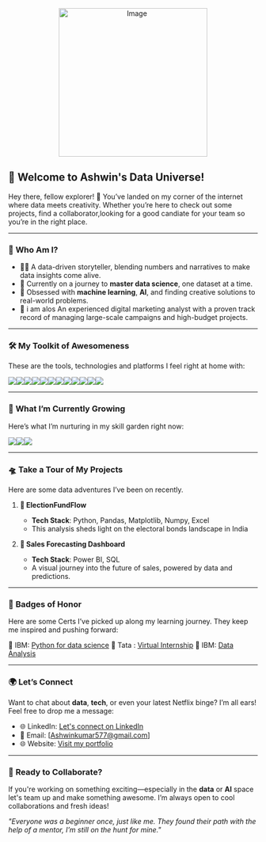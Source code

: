 <div align="center">
  <img src="https://i.postimg.cc/mgh17m5x/FlsDwv.gif" alt="Image" width=auto height=300>
</div>




## 🚀 **Welcome to Ashwin's Data Universe!**

Hey there, fellow explorer! 🌌 You’ve landed on my corner of the internet where data meets creativity. Whether you’re here to check out some projects, find a collaborator,looking for a good candiate for your team so you’re in the right place.

---

### 🎨 **Who Am I?**

- 🧑‍💻 A data-driven storyteller, blending numbers and narratives to make data insights come alive.
- 🌱 Currently on a journey to **master data science**, one dataset at a time.
- 🤖 Obsessed with **machine learning**, **AI**, and finding creative solutions to real-world problems.
- 💸 i am alos An experienced digital marketing analyst with a proven track record of managing large-scale campaigns and high-budget projects.

---

### 🛠️ **My Toolkit of Awesomeness**

These are the tools, technologies and platforms I feel right at home with:

<div style="display: flex; flex-wrap: wrap;">
  <img src="https://img.shields.io/badge/Python-3776AB?style=for-the-badge&logo=python&logoColor=white"/>
  <img src="https://img.shields.io/badge/SQL-336791?style=for-the-badge&logo=postgresql&logoColor=white"/>
  <img src="https://img.shields.io/badge/Pandas-150458?style=for-the-badge&logo=pandas&logoColor=white"/>
  <img src="https://img.shields.io/badge/numpy-%23013243.svg?style=for-the-badge&logo=numpy&logoColor=white"/>
  <img src="https://img.shields.io/badge/Matplotlib-%23ffffff.svg?style=for-the-badge&logo=Matplotlib&logoColor=black"/>
  <img src="https://img.shields.io/badge/PowerBI-F2C811?style=for-the-badge&logo=power-bi&logoColor=black"/>
  <img src="https://img.shields.io/badge/Microsoft_Excel-217346?style=for-the-badge&logo=microsoft-excel&logoColor=white"/>
  <img src="https://img.shields.io/badge/-Hackerrank-2EC866?style=for-the-badge&logo=HackerRank&logoColor=white"/>
  <img src="https://img.shields.io/badge/Kaggle-035a7d?style=for-the-badge&logo=kaggle&logoColor=white"/>
  <img src="https://img.shields.io/badge/JavaScript-F7DF1E?style=for-the-badge&logo=javascript&logoColor=black"/>
  <img src="https://img.shields.io/badge/React-61DAFB?style=for-the-badge&logo=react&logoColor=black"/>
  <img src="https://img.shields.io/badge/chatGPT-74aa9c?style=for-the-badge&logo=openai&logoColor=white"/>
</div>


---

### 🌱 **What I’m Currently Growing**  

Here’s what I’m nurturing in my skill garden right now:
<div style="display: flex; flex-wrap: wrap;">
  <img src="https://img.shields.io/badge/scikit--learn-%23F7931E.svg?style=for-the-badge&logo=scikit-learn&logoColor=white"/>
  <img src="https://img.shields.io/badge/PyTorch-%23EE4C2C.svg?style=for-the-badge&logo=PyTorch&logoColor=white"/>
  <img src="https://img.shields.io/badge/TensorFlow-FF6F00?style=for-the-badge&logo=tensorflow&logoColor=white"/>
</div>


---

### 🛸 **Take a Tour of My Projects**

Here are some data adventures I’ve been on recently. 

1. **🤑 ElectionFundFlow**  
   - **Tech Stack**: Python, Pandas, Matplotlib, Numpy, Excel
   - This analysis sheds light on the electoral bonds landscape in India

2. **🧠 Sales Forecasting Dashboard**  
   - **Tech Stack**: Power BI, SQL  
   - A visual journey into the future of sales, powered by data and predictions.


---

### 🏅 **Badges of Honor**

Here are some Certs I’ve picked up along my learning journey. They keep me inspired and pushing forward:

🌟 IBM: [Python for data science](https://courses.cognitiveclass.ai/certificates/f881af7e95274823a0df5bebce2f9586)
🌟 Tata : [Virtual Internship](https://forage-uploads-prod.s3.amazonaws.com/completion-certificates/Tata/MyXvBcppsW2FkNYCX_Tata%20Group_PZSKriehS66Q4vQrm_1720023813128_completion_certificate.pdf)
🌟 IBM: [Data Analysis](https://courses.cognitiveclass.ai/certificates/b13128089a7e46a98a9dc5c18449ff29)



---

### 🌍 **Let’s Connect**

Want to chat about **data**, **tech**, or even your latest Netflix binge? I’m all ears! Feel free to drop me a message:

- 🌐 LinkedIn: [Let's connect on LinkedIn](https://www.linkedin.com/in/ashwin-kumar-data-analyst/)
- 📧 Email: [Ashwinkumar577@gmail.com]
- 🌐 Website: [Visit my portfolio](https://theashwin.vercel.app/)

---

### 🌟 **Ready to Collaborate?**

If you're working on something exciting—especially in the **data** or **AI** space let's team up and make something awesome. I’m always open to cool collaborations and fresh ideas!





_"Everyone was a beginner once, just like me. They found their path with the help of a mentor, I’m still on the hunt for mine."_
